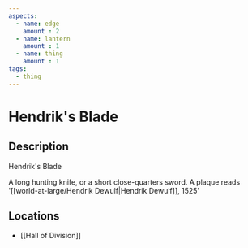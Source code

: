 ```yaml
---
aspects: 
  - name: edge
    amount : 2
  - name: lantern
    amount : 1
  - name: thing
    amount : 1
tags:
  - thing
---
```


# Hendrik's Blade

## Description
Hendrik's Blade

A long hunting knife, or a short close-quarters sword. A plaque reads '[[world-at-large/Hendrik Dewulf|Hendrik Dewulf]], 1525'
## Locations
- [[Hall of Division]]